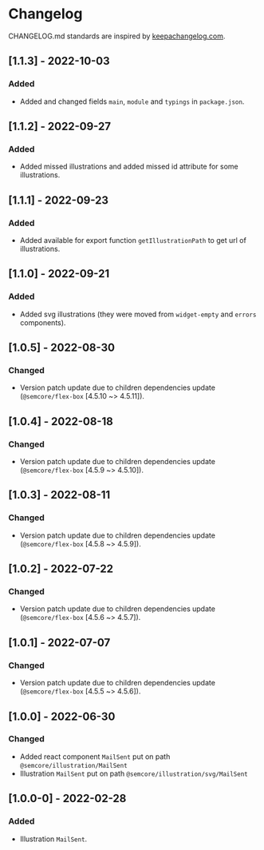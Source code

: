 # Changelog

CHANGELOG.md standards are inspired by [keepachangelog.com](https://keepachangelog.com/en/1.0.0/).

## [1.1.3] - 2022-10-03

### Added

- Added and changed fields `main`, `module` and `typings` in `package.json`.

## [1.1.2] - 2022-09-27

### Added

- Added missed illustrations and added missed id attribute for some illustrations.

## [1.1.1] - 2022-09-23

### Added

- Added available for export function `getIllustrationPath` to get url of illustrations.

## [1.1.0] - 2022-09-21

### Added

- Added svg illustrations (they were moved from `widget-empty` and `errors` components).

## [1.0.5] - 2022-08-30

### Changed

- Version patch update due to children dependencies update (`@semcore/flex-box` [4.5.10 ~> 4.5.11]).

## [1.0.4] - 2022-08-18

### Changed

- Version patch update due to children dependencies update (`@semcore/flex-box` [4.5.9 ~> 4.5.10]).

## [1.0.3] - 2022-08-11

### Changed

- Version patch update due to children dependencies update (`@semcore/flex-box` [4.5.8 ~> 4.5.9]).

## [1.0.2] - 2022-07-22

### Changed

- Version patch update due to children dependencies update (`@semcore/flex-box` [4.5.6 ~> 4.5.7]).

## [1.0.1] - 2022-07-07

### Changed

- Version patch update due to children dependencies update (`@semcore/flex-box` [4.5.5 ~> 4.5.6]).

## [1.0.0] - 2022-06-30

### Changed

- Added react component `MailSent` put on path `@semcore/illustration/MailSent`
- Illustration `MailSent` put on path `@semcore/illustration/svg/MailSent`

## [1.0.0-0] - 2022-02-28

### Added

- Illustration `MailSent`.
